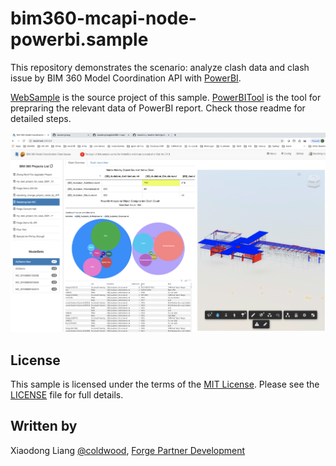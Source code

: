 # bim360-mcapi-node-powerbi.sample
This repository demonstrates the scenario: analyze clash data and clash issue by BIM 360 Model Coordination API with [PowerBI](https://powerbi.microsoft.com/en-us/). 

[WebSample](./WebSample/README.md) is the source project of this sample. [PowerBITool](./PowerBITool/README.md) is the tool for prepraring the relevant data of PowerBI report. Check those readme for detailed steps.

  <img src="https://github.com/xiaodongliang/repository-readme-help/blob/master/bim360-model.coordination-powerBI/main.png" width="600">

## License

This sample is licensed under the terms of the [MIT License](http://opensource.org/licenses/MIT). Please see the [LICENSE](LICENSE) file for full details.

## Written by

Xiaodong Liang [@coldwood](https://twitter.com/coldwood), [Forge Partner Development](http://forge.autodesk.com)